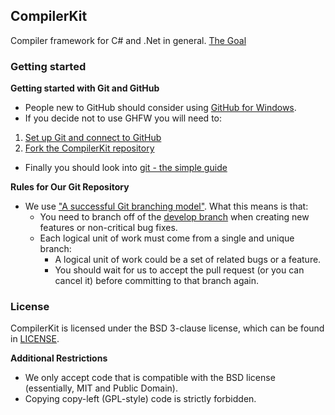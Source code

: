 ## CompilerKit

Compiler framework for C# and .Net in general. [The Goal](https://twitter.com/jcdickinson/status/690461993078251520)

### Getting started

**Getting started with Git and GitHub**

 * People new to GitHub should consider using [GitHub for Windows](http://windows.github.com/).
 * If you decide not to use GHFW you will need to:
  1. [Set up Git and connect to GitHub](http://help.github.com/win-set-up-git/)
  2. [Fork the CompilerKit repository](http://help.github.com/fork-a-repo/)
 * Finally you should look into [git - the simple guide](http://rogerdudler.github.com/git-guide/)

**Rules for Our Git Repository**

 * We use ["A successful Git branching model"](http://nvie.com/posts/a-successful-git-branching-model/). What this means is that:
   * You need to branch off of the [develop branch](https://github.com/jcdickinson/CompilerKit) when creating new features or non-critical bug fixes.
   * Each logical unit of work must come from a single and unique branch:
     * A logical unit of work could be a set of related bugs or a feature.
     * You should wait for us to accept the pull request (or you can cancel it) before committing to that branch again.

### License

CompilerKit is licensed under the BSD 3-clause license, which can be found in [LICENSE](LICENSE).

**Additional Restrictions**

 * We only accept code that is compatible with the BSD license (essentially, MIT and Public Domain).
 * Copying copy-left (GPL-style) code is strictly forbidden.
